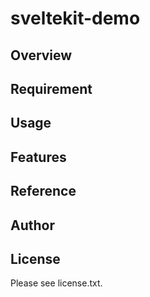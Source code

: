 # sveltekit-demo 

## Overview


## Requirement


## Usage


## Features


## Reference


## Author


## License

Please see license.txt.
